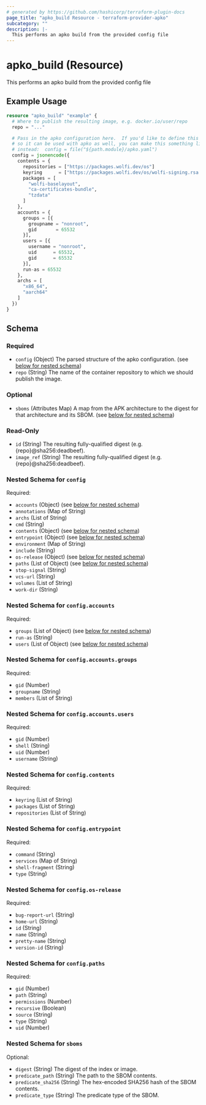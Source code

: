 ```yaml
---
# generated by https://github.com/hashicorp/terraform-plugin-docs
page_title: "apko_build Resource - terraform-provider-apko"
subcategory: ""
description: |-
  This performs an apko build from the provided config file
---
```


# apko_build (Resource)

This performs an apko build from the provided config file

## Example Usage

```terraform
resource "apko_build" "example" {
  # Where to publish the resulting image, e.g. docker.io/user/repo
  repo = "..."

  # Pass in the apko configuration here.  If you'd like to define this in a file
  # so it can be used with apko as well, you can make this something like this
  # instead:  config = file("${path.module}/apko.yaml")
  config = jsonencode({
    contents = {
      repositories = ["https://packages.wolfi.dev/os"]
      keyring      = ["https://packages.wolfi.dev/os/wolfi-signing.rsa.pub"]
      packages = [
        "wolfi-baselayout",
        "ca-certificates-bundle",
        "tzdata"
      ]
    },
    accounts = {
      groups = [{
        groupname = "nonroot",
        gid       = 65532
      }],
      users = [{
        username = "nonroot",
        uid      = 65532,
        gid      = 65532
      }],
      run-as = 65532
    },
    archs = [
      "x86_64",
      "aarch64"
    ]
  })
}
```

<!-- schema generated by tfplugindocs -->
## Schema

### Required

- `config` (Object) The parsed structure of the apko configuration. (see [below for nested schema](#nestedatt--config))
- `repo` (String) The name of the container repository to which we should publish the image.

### Optional

- `sboms` (Attributes Map) A map from the APK architecture to the digest for that architecture and its SBOM. (see [below for nested schema](#nestedatt--sboms))

### Read-Only

- `id` (String) The resulting fully-qualified digest (e.g. {repo}@sha256:deadbeef).
- `image_ref` (String) The resulting fully-qualified digest (e.g. {repo}@sha256:deadbeef).

<a id="nestedatt--config"></a>
### Nested Schema for `config`

Required:

- `accounts` (Object) (see [below for nested schema](#nestedobjatt--config--accounts))
- `annotations` (Map of String)
- `archs` (List of String)
- `cmd` (String)
- `contents` (Object) (see [below for nested schema](#nestedobjatt--config--contents))
- `entrypoint` (Object) (see [below for nested schema](#nestedobjatt--config--entrypoint))
- `environment` (Map of String)
- `include` (String)
- `os-release` (Object) (see [below for nested schema](#nestedobjatt--config--os-release))
- `paths` (List of Object) (see [below for nested schema](#nestedobjatt--config--paths))
- `stop-signal` (String)
- `vcs-url` (String)
- `volumes` (List of String)
- `work-dir` (String)

<a id="nestedobjatt--config--accounts"></a>
### Nested Schema for `config.accounts`

Required:

- `groups` (List of Object) (see [below for nested schema](#nestedobjatt--config--accounts--groups))
- `run-as` (String)
- `users` (List of Object) (see [below for nested schema](#nestedobjatt--config--accounts--users))

<a id="nestedobjatt--config--accounts--groups"></a>
### Nested Schema for `config.accounts.groups`

Required:

- `gid` (Number)
- `groupname` (String)
- `members` (List of String)


<a id="nestedobjatt--config--accounts--users"></a>
### Nested Schema for `config.accounts.users`

Required:

- `gid` (Number)
- `shell` (String)
- `uid` (Number)
- `username` (String)



<a id="nestedobjatt--config--contents"></a>
### Nested Schema for `config.contents`

Required:

- `keyring` (List of String)
- `packages` (List of String)
- `repositories` (List of String)


<a id="nestedobjatt--config--entrypoint"></a>
### Nested Schema for `config.entrypoint`

Required:

- `command` (String)
- `services` (Map of String)
- `shell-fragment` (String)
- `type` (String)


<a id="nestedobjatt--config--os-release"></a>
### Nested Schema for `config.os-release`

Required:

- `bug-report-url` (String)
- `home-url` (String)
- `id` (String)
- `name` (String)
- `pretty-name` (String)
- `version-id` (String)


<a id="nestedobjatt--config--paths"></a>
### Nested Schema for `config.paths`

Required:

- `gid` (Number)
- `path` (String)
- `permissions` (Number)
- `recursive` (Boolean)
- `source` (String)
- `type` (String)
- `uid` (Number)



<a id="nestedatt--sboms"></a>
### Nested Schema for `sboms`

Optional:

- `digest` (String) The digest of the index or image.
- `predicate_path` (String) The path to the SBOM contents.
- `predicate_sha256` (String) The hex-encoded SHA256 hash of the SBOM contents.
- `predicate_type` (String) The predicate type of the SBOM.
